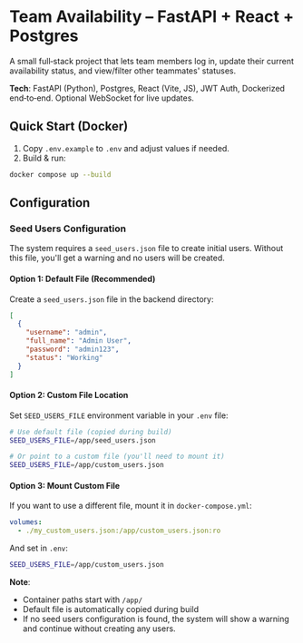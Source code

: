 # Team Availability – FastAPI + React + Postgres


A small full‑stack project that lets team members log in, update their current availability status, and view/filter other teammates' statuses.


**Tech**: FastAPI (Python), Postgres, React (Vite, JS), JWT Auth, Dockerized end‑to‑end. Optional WebSocket for live updates.


## Quick Start (Docker)
1. Copy `.env.example` to `.env` and adjust values if needed.
2. Build & run:
```bash
docker compose up --build
```

## Configuration

### Seed Users Configuration

The system requires a `seed_users.json` file to create initial users. Without this file, you'll get a warning and no users will be created.

#### Option 1: Default File (Recommended)
Create a `seed_users.json` file in the backend directory:
```json
[
  {
    "username": "admin",
    "full_name": "Admin User", 
    "password": "admin123",
    "status": "Working"
  }
]
```

#### Option 2: Custom File Location
Set `SEED_USERS_FILE` environment variable in your `.env` file:
```bash
# Use default file (copied during build)
SEED_USERS_FILE=/app/seed_users.json

# Or point to a custom file (you'll need to mount it)
SEED_USERS_FILE=/app/custom_users.json
```

#### Option 3: Mount Custom File
If you want to use a different file, mount it in `docker-compose.yml`:
```yaml
volumes:
  - ./my_custom_users.json:/app/custom_users.json:ro
```
And set in `.env`:
```bash
SEED_USERS_FILE=/app/custom_users.json
```

**Note**: 
- Container paths start with `/app/`
- Default file is automatically copied during build
- If no seed users configuration is found, the system will show a warning and continue without creating any users.